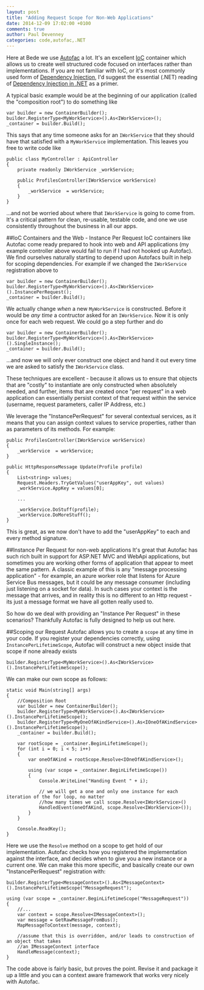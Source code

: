 ```yaml
---
layout: post
title: "Adding Request Scope for Non-Web Applications"
date: 2014-12-09 17:02:00 +0100
comments: true
author: Paul Devenney
categories: code,autofac,.NET
---
```


Here at Bede we use [Autofac](http://autofac.org/) a lot. It's an excellent [IoC](http://en.wikipedia.org/wiki/Inversion_of_control) container which allows us to create well structured code focused on interfaces rather than implementations. If you are not familiar with IoC, or it's most commonly used form of [Dependency Injection](http://en.wikipedia.org/wiki/Dependency_injection), I'd suggest the essential (.NET) reading of [Dependency Injection in .NET](http://www.amazon.co.uk/Dependency-Injection-NET-Mark-Seemann/dp/1935182501) as a primer.

A typical basic example would be at the beginning of our application (called the "composition root") to do something like 

    var builder = new ContainerBuilder();
    builder.RegisterType<MyWorkService>().As<IWorkService>();
    _container = builder.Build();

This says that any time someone asks for an ```IWorkService``` that they should have that satisfied with a ```MyWorkService``` implementation. This leaves you free to write code like

    public class MyController : ApiController
    {
		private readonly IWorkService _workService;

		public ProfilesController(IWorkService workService)
		{
			_workService  = workService;
		}
	}

...and not be worried about where that ```IWorkService``` is going to come from. It's a critical pattern for clean, re-usable, testable code, and one we use consistently throughout the business in all our apps.


##IoC Containers and the Web - Instance Per Request
IoC containers like Autofac come ready prepared to hook into web and API applications (my example controller above would fail to run if I had not hooked up Autofac). We find ourselves naturally starting to depend upon Autofacs built in help for scoping dependencies. For example if we changed the ```IWorkService``` registration above to 

    var builder = new ContainerBuilder();
    builder.RegisterType<MyWorkService>().As<IWorkService>().InstancePerRequest();
    _container = builder.Build();

We actually change _when_ a new ```MyWorkService``` is constructed. Before it would be _any time_ a contructor asked for an ```IWorkService```. Now it is only once for each web request. We could go a step further and do 

    var builder = new ContainerBuilder();
    builder.RegisterType<MyWorkService>().As<IWorkService>().SingleInstance();
    _container = builder.Build();

...and now we will only ever construct one object and hand it out every time we are asked to satisfy the ```IWorkService``` class.

These techniques are excellent - because it allows us to ensure that objects that are "costly" to instantiate are only constructed when absolutely needed, and further, items that are created once "per request" in a web application can essentially persist context of that request within the service (username, request parameters, caller IP Address, etc.)

We leverage the "InstancePerRequest" for several contextual services, as it means that you can assign context values to service properties, rather than as parameters of its methods. For example:

	public ProfilesController(IWorkService workService)
	{
		_workService  = workService;
	}

	public HttpResponseMessage Update(Profile profile)
	{
		List<string> values;
		Request.Headers.TryGetValues("userAppKey", out values)
		_workService.AppKey = values[0];

		...

		_workService.DoStuff(profile);
		_workService.DoMoreStuff();
	}

This is great, as we now don't have to add the "userAppKey" to each and every method signature.

##Instance Per Request for non-web applications
It's great that Autofac has such rich built in support for ASP.NET MVC and WebApi applications, but sometimes you are working other forms of application that appear to meet the same pattern. A classic example of this is any "message processing application" - for example, an azure worker role that listens for Azure Service Bus messages, but it could be any message consumer (including just listening on a socket for data). In such cases your context is the message that arrives, and in reality this is no different to an Http request - its just a message format we have all gotten really used to.

So how do we deal with providing an "Instance Per Request" in these scenarios? Thankfully Autofac is fully designed to help us out here.

##Scoping our Request
Autofac allows you to create a ```scope``` at any time in your code. If you register your dependencies correctly, using ```InstancePerLifetimeScope```, Autofac will construct a new object inside that scope if none already exists 

    builder.RegisterType<MyWorkService>().As<IWorkService>().InstancePerLifetimeScope();

We can make our own scope as follows:

	static void Main(string[] args)
	{
	    //Composition Root
	    var builder = new ContainerBuilder();
	    builder.RegisterType<MyWorkService>().As<IWorkService>().InstancePerLifetimeScope();
	    builder.RegisterType<MyOneOfAKindService>().As<IOneOfAKindService>().InstancePerLifetimeScope();
	    _container = builder.Build();
	
	    var rootScope = _container.BeginLifetimeScope();
	    for (int i = 0; i < 5; i++)
	    {
	        var oneOfAKind = rootScope.Resolve<IOneOfAKindService>();
	
	        using (var scope = _container.BeginLifetimeScope()) 
	        {
	            Console.WriteLine("Handing Event " + i);
				
				// we will get a one and only one instance for each iteration of the for loop, no matter
				//how many times we call scope.Resolve<IWorkService>()
	            HandledEvent(oneOfAKind, scope.Resolve<IWorkService>()); 
	        }
	    }
	
	    Console.ReadKey();
	}

Here we use the ```Resolve``` method on a scope to get hold of our implementation. Autofac checks how you registered the implementation against the interface, and decides when to give you a new instance or a current one. We can make this more specific, and basically create our own "InstancePerRequest" registration with:

	builder.RegisterType<MessageContext>().As<IMessageContext>().InstancePerLifetimeScope("MessageRequest");

	using (var scope = _container.BeginLifetimeScope("MessageRequest")) 
	{
		//...
		var context = scope.Resolve<IMessageContext>();
		var message = GetRawMessageFromBus();
		MapMessageToContext(message, context);

		//assume that this is overridden, and/or leads to construction of an object that takes 
		//an IMessageContext interface
		HandleMessage(context); 
	}


The code above is fairly basic, but proves the point. Revise it and package it up a little and you can a context aware framework that works very nicely with Autofac.
